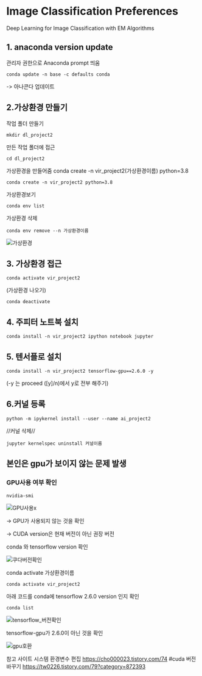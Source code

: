 # Image Classification Preferences
Deep Learning for Image Classification with EM Algorithms

## 1. anaconda version update
관리자 권한으로 Anaconda prompt 띄움
 ``` anaconda
conda update -n base -c defaults conda
```
-> 아나콘다 업데이트

## 2.가상환경 만들기

작업 폴더 만들기
 ``` anaconda
mkdir dl_project2 
```
만든 작업 폴더에 접근
 ``` anaconda
cd dl_project2
```

가상환경을 만들어줌
conda create -n vir_project2(가상환경이름) python=3.8
 ``` anaconda
conda create -n vir_project2 python=3.8
```
가상환경보기
 ``` anaconda
conda env list
 ```
가상환경 삭제
  ``` anaconda
conda env remove --n 가상환경이름  
```
![가상환경](https://user-images.githubusercontent.com/68888169/169697197-6441d43e-e823-4352-a631-bca457943447.png)


## 3. 가상환경 접근
 ``` anaconda
conda activate vir_project2
 ```
(가상환경 나오기)
 ``` anaconda
conda deactivate
 ```

## 4. 주피터 노트북 설치
 ``` anaconda
conda install -n vir_project2 ipython notebook jupyter
 ```
## 5. 텐서플로 설치
 ``` anaconda
conda install -n vir_project2 tensorflow-gpu==2.6.0 -y
 ```
(-y 는 proceed ([y]/n)에서 y로 전부 해주기)

## 6.커널 등록
 ``` anaconda
python -m ipykernel install --user --name ai_project2
 ```
 //커널 삭제//
 ``` anaconda
jupyter kernelspec uninstall 커널이름
 ```

## 본인은 gpu가 보이지 않는 문제 발생
### GPU사용 여부 확인
 ``` anaconda
 nvidia-smi
 ```
 ![GPU사용x](https://user-images.githubusercontent.com/68888169/169697358-c8cc1a9e-beb6-44b2-9250-4c9a0d82c2a7.png)
 

 -> GPU가 사용되지 않는 것을 확인     
 
 -> CUDA version은 현재 버전이 아닌 권장 버전
 
 conda 와 tensorflow version 확인
 
 ![쿠다버전확인](https://user-images.githubusercontent.com/68888169/169698104-65e50697-df58-4cad-94f2-f6d3bda536f3.png)
 
 conda activate 가상환경이름
 
  ``` anaconda
 conda activate vir_project2
 ```
 
 
 아래 코드를 conda에 tensorflow 2.6.0 version 인지 확인
 
 ``` anaconda
conda list
```
![tensorflow_버전확인](https://user-images.githubusercontent.com/68888169/169697959-88a38919-ef9e-4eea-8bd3-a08d445d80e6.png)
 
 tensorflow-gpu가 2.6.0이 아닌 것을 확인
 
 ![gpu호환](https://user-images.githubusercontent.com/68888169/169698057-29001df9-9eb1-408b-bfa9-08005f5b8008.png)





참고 사이트
시스템 환경변수 편집
https://cho000023.tistory.com/74
#cuda 버전바꾸기
https://tw0226.tistory.com/79?category=872393


